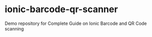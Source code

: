 # ionic-barcode-qr-scanner
Demo repository for Complete Guide on Ionic Barcode and QR Code scanning
